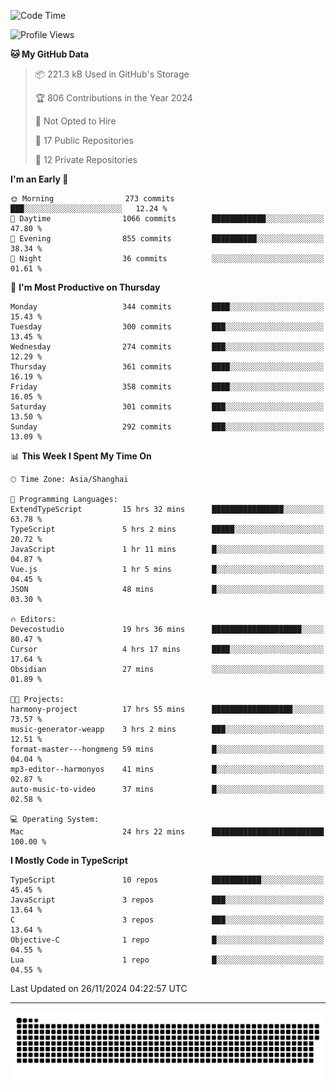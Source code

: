 <!--
<picture>
  <source
    srcset="https://github-readme-stats.vercel.app/api?username=kevinxft&show_icons=true&theme=dark"
    media="(prefers-color-scheme: dark)"
  />
  <source
    srcset="https://github-readme-stats.vercel.app/api?username=kevinxft&show_icons=true"
    media="(prefers-color-scheme: light), (prefers-color-scheme: no-preference)"
  />
  <img src="https://github-readme-stats.vercel.app/api?username=kevinxft&show_icons=true" />
</picture>
-->

<!--START_SECTION:waka-->
![Code Time](http://img.shields.io/badge/Code%20Time-2%2C840%20hrs%2043%20mins-blue)

![Profile Views](http://img.shields.io/badge/Profile%20Views-0-blue)

**🐱 My GitHub Data** 

> 📦 221.3 kB Used in GitHub's Storage 
 > 
> 🏆 806 Contributions in the Year 2024
 > 
> 🚫 Not Opted to Hire
 > 
> 📜 17 Public Repositories 
 > 
> 🔑 12 Private Repositories 
 > 
**I'm an Early 🐤** 

```text
🌞 Morning                273 commits         ███░░░░░░░░░░░░░░░░░░░░░░   12.24 % 
🌆 Daytime                1066 commits        ████████████░░░░░░░░░░░░░   47.80 % 
🌃 Evening                855 commits         ██████████░░░░░░░░░░░░░░░   38.34 % 
🌙 Night                  36 commits          ░░░░░░░░░░░░░░░░░░░░░░░░░   01.61 % 
```
📅 **I'm Most Productive on Thursday** 

```text
Monday                   344 commits         ████░░░░░░░░░░░░░░░░░░░░░   15.43 % 
Tuesday                  300 commits         ███░░░░░░░░░░░░░░░░░░░░░░   13.45 % 
Wednesday                274 commits         ███░░░░░░░░░░░░░░░░░░░░░░   12.29 % 
Thursday                 361 commits         ████░░░░░░░░░░░░░░░░░░░░░   16.19 % 
Friday                   358 commits         ████░░░░░░░░░░░░░░░░░░░░░   16.05 % 
Saturday                 301 commits         ███░░░░░░░░░░░░░░░░░░░░░░   13.50 % 
Sunday                   292 commits         ███░░░░░░░░░░░░░░░░░░░░░░   13.09 % 
```


📊 **This Week I Spent My Time On** 

```text
🕑︎ Time Zone: Asia/Shanghai

💬 Programming Languages: 
ExtendTypeScript         15 hrs 32 mins      ████████████████░░░░░░░░░   63.78 % 
TypeScript               5 hrs 2 mins        █████░░░░░░░░░░░░░░░░░░░░   20.72 % 
JavaScript               1 hr 11 mins        █░░░░░░░░░░░░░░░░░░░░░░░░   04.87 % 
Vue.js                   1 hr 5 mins         █░░░░░░░░░░░░░░░░░░░░░░░░   04.45 % 
JSON                     48 mins             █░░░░░░░░░░░░░░░░░░░░░░░░   03.30 % 

🔥 Editors: 
Devecostudio             19 hrs 36 mins      ████████████████████░░░░░   80.47 % 
Cursor                   4 hrs 17 mins       ████░░░░░░░░░░░░░░░░░░░░░   17.64 % 
Obsidian                 27 mins             ░░░░░░░░░░░░░░░░░░░░░░░░░   01.89 % 

🐱‍💻 Projects: 
harmony-project          17 hrs 55 mins      ██████████████████░░░░░░░   73.57 % 
music-generator-weapp    3 hrs 2 mins        ███░░░░░░░░░░░░░░░░░░░░░░   12.51 % 
format-master---hongmeng 59 mins             █░░░░░░░░░░░░░░░░░░░░░░░░   04.04 % 
mp3-editor--harmonyos    41 mins             █░░░░░░░░░░░░░░░░░░░░░░░░   02.87 % 
auto-music-to-video      37 mins             █░░░░░░░░░░░░░░░░░░░░░░░░   02.58 % 

💻 Operating System: 
Mac                      24 hrs 22 mins      █████████████████████████   100.00 % 
```

**I Mostly Code in TypeScript** 

```text
TypeScript               10 repos            ███████████░░░░░░░░░░░░░░   45.45 % 
JavaScript               3 repos             ███░░░░░░░░░░░░░░░░░░░░░░   13.64 % 
C                        3 repos             ███░░░░░░░░░░░░░░░░░░░░░░   13.64 % 
Objective-C              1 repo              █░░░░░░░░░░░░░░░░░░░░░░░░   04.55 % 
Lua                      1 repo              █░░░░░░░░░░░░░░░░░░░░░░░░   04.55 % 
```




 Last Updated on 26/11/2024 04:22:57 UTC
<!--END_SECTION:waka-->

---

<picture>
  <source media="(prefers-color-scheme: dark)" srcset="https://raw.githubusercontent.com/kevinxft/kevinxft/output/github-contribution-grid-snake-dark.svg">
  <source media="(prefers-color-scheme: light)" srcset="https://raw.githubusercontent.com/kevinxft/kevinxft/output/github-contribution-grid-snake.svg">
  <img alt="github contribution grid snake animation" src="https://raw.githubusercontent.com/kevinxft/kevinxft/output/github-contribution-grid-snake.svg">
</picture>